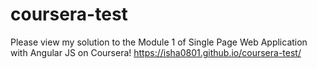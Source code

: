 # coursera-test

Please view my solution to the Module 1 of Single Page Web Application with Angular JS on Coursera!
https://isha0801.github.io/coursera-test/
